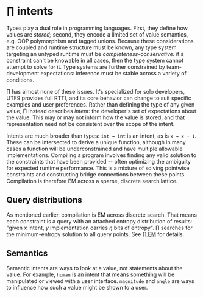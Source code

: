 # ∏ intents
Types play a dual role in programming languages. First, they define how values are _stored;_ second, they encode a limited set of value semantics, e.g. OOP polymorphism and tagged unions. Because these considerations are coupled and runtime structure must be known, any type system targeting an untyped runtime must be _completeness-conservative:_ if a constraint can't be knowable in all cases, then the type system cannot attempt to solve for it. Type systems are further constrained by team-development expectations: inference must be stable across a variety of conditions.

∏ has almost none of these issues. It's specialized for solo developers, UTF9 provides full RTTI, and its core behavior can change to suit specific examples and user preferences. Rather than defining the type of any given value, ∏ instead describes _intent:_ the developer's set of expectations about the value. This may or may not inform how the value is stored, and that representation need not be consistent over the scope of the intent.

Intents are much broader than types: `int → int` is an intent, as is `x → x + 1`. These can be intersected to derive a unique function, although in many cases a function will be underconstrained and have multiple allowable implementations. Compiling a program involves finding any valid solution to the constraints that have been provided -- often optimizing the ambiguity for expected runtime performance. This is a mixture of solving pointwise constraints and constructing bridge connections between these points. Compilation is therefore EM across a sparse, discrete search lattice.


## Query distributions
As mentioned earlier, compilation is EM across discrete search. That means each constraint is a query with an attached entropy distribution of results: "given _x_ intent, _y_ implementation carries _η_ bits of entropy". ∏ searches for the minimum-entropy solution to all query points. See [∏ EM](Pi-em.md) for details.


## Semantics
Semantic intents are ways to look at a value, not statements about the value. For example, `human` is an intent that means something will be manipulated or viewed with a user interface. `magnitude` and `angle` are ways to influence how such a value might be shown to a user.
